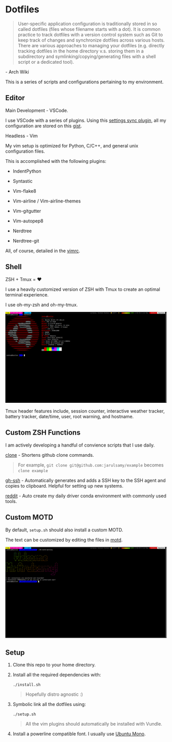 # Dotfiles

> User-specific application configuration is traditionally stored in so called dotfiles (files whose filename starts with a dot). It is common practice to track dotfiles with a version control system such as Git to keep track of changes and synchronize dotfiles across various hosts. There are various approaches to managing your dotfiles (e.g. directly tracking dotfiles in the home directory v.s. storing them in a subdirectory and symlinking/copying/generating files with a shell script or a dedicated tool).

\- Arch Wiki

This is a series of scripts and configurations pertaining to my environment.

## Editor

Main Development - VSCode.

I use VSCode with a series of plugins. Using this [settings sync plugin](https://marketplace.visualstudio.com/items?itemName=Shan.code-settings-sync), all my configuration are stored on this [gist](https://gist.github.com/jarulsamy/6c3ff1d6f599d703cf0fba2b050fedec).

Headless - Vim

My vim setup is optimized for Python, C/C++, and general unix configuration files.

This is accomplished with the following plugins:

-   IndentPython

-   Syntastic

-   Vim-flake8

-   Vim-airline / Vim-airline-themes

-   Vim-gitgutter

-   Vim-autopep8

-   Nerdtree

-   Nerdtree-git

All, of course, detailed in the [vimrc](/.vimrc).

## Shell

ZSH + Tmux = :heart:

I use a heavily customized version of ZSH with Tmux to create an optimal terminal experience.

I use oh-my-zsh and oh-my-tmux.

![Terminal](/assets/terminal.png)

Tmux header features include, session counter, interactive weather tracker, battery tracker, date/time, user, root warning, and hostname.

## Custom ZSH Functions

I am actively developing a handful of convience scripts that I use daily.

[clone]("/zfunc/clone") - Shortens github clone commands.

> For example, `git clone git@github.com:jarulsamy/example` becomes `clone example`

[gh-ssh]("/zfunc/gh-ssh") - Automatically generates and adds a SSH key to the SSH agent and copies to clipboard. Helpful for setting up new systems.

[reddit]("/zfunc/reddit) - Auto create my daily driver conda environment with commonly used tools.

## Custom MOTD

By default, `setup.sh` should also install a custom MOTD.

The text can be customized by editing the files in [motd](/motd).

![MOTD](/assets/motd.png)

## Setup

1.  Clone this repo to your home directory.

2.  Install all the required dependencies with:

        ./install.sh

    > Hopefully distro agnostic :)

3.  Symbolic link all the dotfiles using:

        ./setup.sh

    > All the vim plugins should automatically be installed with Vundle.

4.  Install a powerline compatible font. I usually use [Ubuntu Mono](https://design.ubuntu.com/font/).
